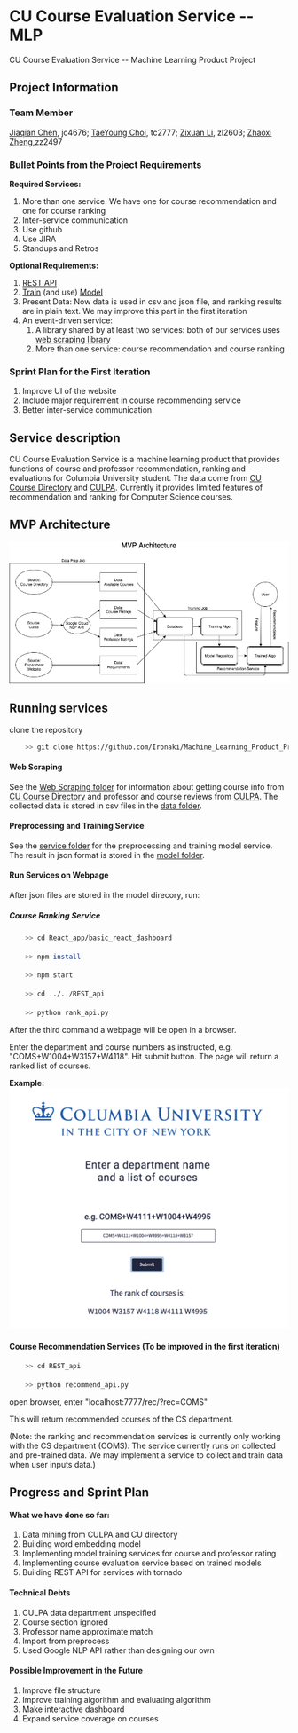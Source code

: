 # CU Course Evaluation Service -- MLP
CU Course Evaluation Service -- Machine Learning Product Project

## Project Information

### Team Member
[Jiaqian Chen](https://github.com/Achyles), jc4676;
[TaeYoung Choi](https://github.com/taeyoung-choi), tc2777;
[Zixuan Li](https://github.com/Ironaki), zl2603;
[Zhaoxi Zheng](https://github.com/zhengzhaoxisysu),zz2497

### Bullet Points from the Project Requirements

**Required Services:**
1. More than one service: We have one for course recommendation and one for course ranking
2. Inter-service communication
3. Use github
4. Use JIRA
5. Standups and Retros

**Optional Requirements:**
1. [REST API](./REST_api)
2. [Train](./service) (and use) [Model](./model)
3. Present Data: Now data is used in csv and json file, and ranking results are in plain text. We may improve this part in the first iteration
4. An event-driven service:
    1. A library shared by at least two services: both of our services uses [web scraping library](./Web_Scraping)
    2. More than one service: course recommendation and course ranking


### Sprint Plan for the First Iteration

1. Improve UI of the website
2. Include major requirement in course recommending service
3. Better inter-service communication


## Service description

CU Course Evaluation Service is a machine learning product that provides functions of course and professor recommendation, ranking and evaluations for Columbia University student. The data come from [CU Course Directory](http://www.columbia.edu/cu/bulletin/uwb/) and  [CULPA](http://culpa.info/). Currently it provides limited features of recommendation and ranking for Computer Science courses.

## MVP Architecture
![MVP Architecture](./data/mvp.png)

## Running services

clone the repository

``` bash
    >> git clone https://github.com/Ironaki/Machine_Learning_Product_Project.git
```

#### Web Scraping 
See the [Web Scraping folder](./Web_Scraping) for information about getting course info from [CU Course Directory](http://www.columbia.edu/cu/bulletin/uwb/) and professor and course reviews from [CULPA](http://culpa.info/). The collected data is stored in csv files in the [data folder](./data).

#### Preprocessing and Training Service

See the [service folder](./service) for the preprocessing and training model service. The result in json format is stored in the [model folder](./model).

#### Run Services on Webpage

After json files are stored in the model direcory, run:

##### Course Ranking Service

``` bash
    >> cd React_app/basic_react_dashboard
    
    >> npm install
    
    >> npm start
    
    >> cd ../../REST_api
    
    >> python rank_api.py
```

After the third command a webpage will be open in a browser.

Enter the department and course numbers as instructed, e.g. "COMS+W1004+W3157+W4118". Hit submit button. The page will return a ranked list of courses.

**Example:**
![Sample Service](./service_example/course_rank.png)

#### Course Recommendation Services (To be improved in the first iteration)

``` bash
    >> cd REST_api
    
    >> python recommend_api.py
```

open browser, enter "localhost:7777/rec/?rec=COMS"

This will return recommended courses of the CS department.

(Note: the ranking and recommendation services is currently only working with the CS department (COMS).
The service currently runs on collected and pre-trained data. We may implement a service to collect and train data when user inputs data.)

## Progress and Sprint Plan

#### What we have done so far:

1. Data mining from CULPA and CU directory
2. Building word embedding model
3. Implementing model training services for course and professor rating
4. Implementing course evaluation service based on trained models
5. Building REST API for services with tornado


#### Technical Debts

1. CULPA data department unspecified
2. Course section ignored
3. Professor name approximate match
4. Import from preprocess
5. Used Google NLP API rather than designing our own

#### Possible Improvement in the Future

1. Improve file structure
2. Improve training algorithm and evaluating algorithm
3. Make interactive dashboard
4. Expand service coverage on courses
